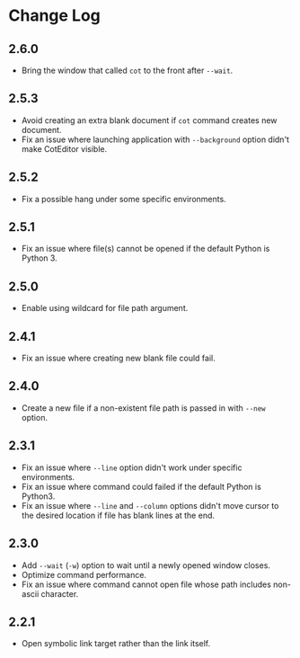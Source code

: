 
Change Log
==========================

2.6.0
--------------------------

- Bring the window that called `cot` to the front after `--wait`.


2.5.3
--------------------------

- Avoid creating an extra blank document if `cot` command creates new document.
- Fix an issue where launching application with `--background` option didn't make CotEditor visible.


2.5.2
--------------------------

- Fix a possible hang under some specific environments.


2.5.1
--------------------------

- Fix an issue where file(s) cannot be opened if the default Python is Python 3.


2.5.0
--------------------------

- Enable using wildcard for file path argument.


2.4.1
--------------------------

- Fix an issue where creating new blank file could fail.


2.4.0
--------------------------

- Create a new file if a non-existent file path is passed in with `--new` option.


2.3.1
--------------------------

- Fix an issue where `--line` option didn't work under specific environments.
- Fix an issue where command could failed if the default Python is Python3.
- Fix an issue where `--line` and `--column` options didn't move cursor to the desired location if file has blank lines at the end.


2.3.0
--------------------------

- Add `--wait` (`-w`) option to wait until a newly opened window closes.
- Optimize command performance.
- Fix an issue where command cannot open file whose path includes non-ascii character.


2.2.1
--------------------------

- Open symbolic link target rather than the link itself.
